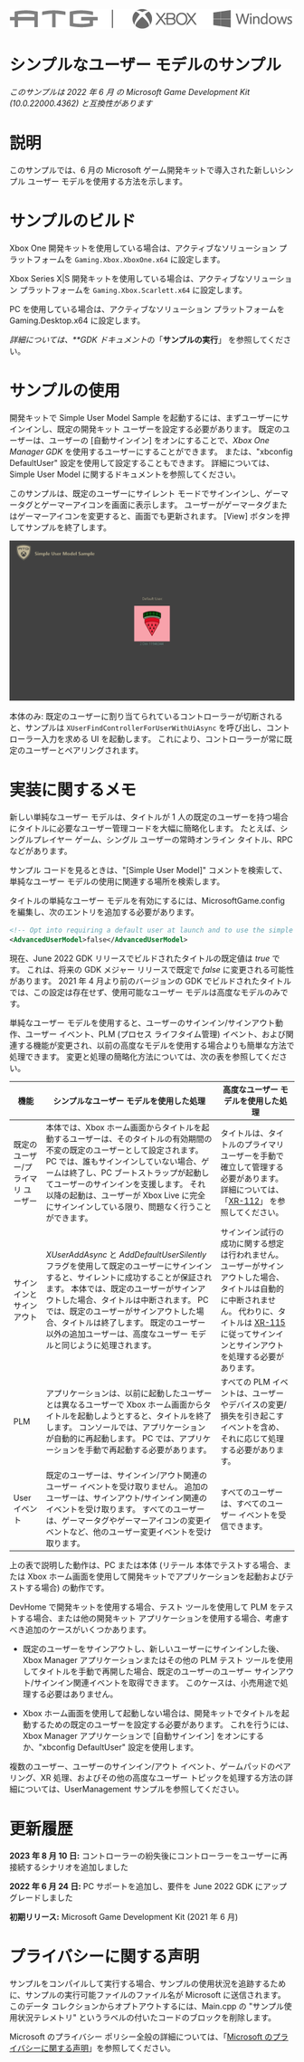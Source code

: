 ![](./media/image1.png)

# シンプルなユーザー モデルのサンプル

*このサンプルは 2022 年 6 月 の Microsoft Game Development Kit (10.0.22000.4362) と互換性があります*

# 説明

このサンプルでは、6 月の Microsoft ゲーム開発キットで導入された新しいシンプル ユーザー モデルを使用する方法を示します。

# サンプルのビルド

Xbox One 開発キットを使用している場合は、アクティブなソリューション プラットフォームを `Gaming.Xbox.XboxOne.x64` に設定します。

Xbox Series X|S 開発キットを使用している場合は、アクティブなソリューション プラットフォームを `Gaming.Xbox.Scarlett.x64` に設定します。

PC を使用している場合は、アクティブなソリューション プラットフォームを Gaming.Desktop.x64 に設定します。

*詳細については、**GDK ドキュメント*の「__サンプルの実行__」 を参照してください。

# サンプルの使用

開発キットで Simple User Model Sample を起動するには、まずユーザーにサインインし、既定の開発キット ユーザーを設定する必要があります。 既定のユーザーは、ユーザーの [自動サインイン] をオンにすることで、*Xbox One Manager GDK* を使用するユーザーにすることができます。 または、"xbconfig DefaultUser" 設定を使用して設定することもできます。 詳細については、Simple User Model に関するドキュメントを参照してください。

このサンプルは、既定のユーザーにサイレント モードでサインインし、ゲーマータグとゲーマーアイコンを画面に表示します。 ユーザーがゲーマータグまたはゲーマーアイコンを変更すると、画面でも更新されます。 \[View\] ボタンを押してサンプルを終了します。

![グラフィカル ユーザー インターフェイス、アプリケーション、自動生成された説明](./media/image3.png)

本体のみ: 既定のユーザーに割り当てられているコントローラーが切断されると、サンプルは `XUserFindControllerForUserWithUiAsync` を呼び出し、コントローラー入力を求める UI を起動します。 これにより、コントローラーが常に既定のユーザーとペアリングされます。

# 実装に関するメモ

新しい単純なユーザー モデルは、タイトルが 1 人の既定のユーザーを持つ場合にタイトルに必要なユーザー管理コードを大幅に簡略化します。 たとえば、シングルプレイヤー ゲーム、シングル ユーザーの常時オンライン タイトル、RPC などがあります。

サンプル コードを見るときは、"\[Simple User Model\]" コメントを検索して、単純なユーザー モデルの使用に関連する場所を検索します。

タイトルの単純なユーザー モデルを有効にするには、MicrosoftGame.config を編集し、次のエントリを追加する必要があります。

```xml
<!-- Opt into requiring a default user at launch and to use the simple user model. -->
<AdvancedUserModel>false</AdvancedUserModel>
```


現在、June 2022 GDK リリースでビルドされたタイトルの既定値は *true* です。 これは、将来の GDK メジャー リリースで既定で *false* に変更される可能性があります。 2021 年 4 月より前のバージョンの GDK でビルドされたタイトルでは、この設定は存在せず、使用可能なユーザー モデルは高度なモデルのみです。

単純なユーザー モデルを使用すると、ユーザーのサインイン/サインアウト動作、ユーザー イベント、PLM (プロセス ライフタイム管理) イベント、および関連する機能が変更され、以前の高度なモデルを使用する場合よりも簡単な方法で処理できます。 変更と処理の簡略化方法については、次の表を参照してください。

| 機能 | シンプルなユーザー モデルを使用した処理 | 高度なユーザー モデルを使用した処理 |
|---|---|---|
| 既定のユーザー/プライマリ ユーザー | 本体では、Xbox ホーム画面からタイトルを起動するユーザーは、そのタイトルの有効期間の不変の既定のユーザーとして設定されます。 PC では、誰もサインインしていない場合、ゲームは終了し、PC ブートストラップが起動してユーザーのサインインを支援します。 それ以降の起動は、ユーザーが Xbox Live に完全にサインインしている限り、問題なく行うことができます。 | タイトルは、タイトルのプライマリ ユーザーを手動で確立して管理する必要があります。 詳細については、「[XR-112](https://developer.microsoft.com/en-us/games/xbox/partner/xr112)」 を参照してください。 |
| サインインとサインアウト | *XUserAddAsync* と *AddDefaultUserSilently* フラグを使用して既定のユーザーにサインインすると、サイレントに成功することが保証されます。 本体では、既定のユーザーがサインアウトした場合、タイトルは中断されます。 PC では、既定のユーザーがサインアウトした場合、タイトルは終了します。 既定のユーザー以外の追加ユーザーは、高度なユーザー モデルと同じように処理されます。 | サインイン試行の成功に関する想定は行われません。 ユーザーがサインアウトした場合、タイトルは自動的に中断されません。 代わりに、タイトルは [XR-115](https://developer.microsoft.com/en-us/games/xbox/partner/xr115) に従ってサインインとサインアウトを処理する必要があります。 |
| PLM | アプリケーションは、以前に起動したユーザーとは異なるユーザーで Xbox ホーム画面からタイトルを起動しようとすると、タイトルを終了します。 コンソールでは、アプリケーションが自動的に再起動します。 PC では、アプリケーションを手動で再起動する必要があります。 | すべての PLM イベントは、ユーザーやデバイスの変更/損失を引き起こすイベントを含め、それに応じて処理する必要があります。 |
| User イベント | 既定のユーザーは、サインイン/アウト関連のユーザー イベントを受け取りません。 追加のユーザーは、サインアウト/サインイン関連のイベントを受け取ります。 すべてのユーザーは、ゲーマータグやゲーマーアイコンの変更イベントなど、他のユーザー変更イベントを受け取ります。 | すべてのユーザーは、すべてのユーザー イベントを受信できます。 |

上の表で説明した動作は、PC または本体 (リテール 本体でテストする場合、または Xbox ホーム画面を使用して開発キットでアプリケーションを起動およびテストする場合) の動作です。

DevHome で開発キットを使用する場合、テスト ツールを使用して PLM をテストする場合、または他の開発キット アプリケーションを使用する場合、考慮すべき追加のケースがいくつかあります。

- 既定のユーザーをサインアウトし、新しいユーザーにサインインした後、Xbox Manager アプリケーションまたはその他の PLM テスト ツールを使用してタイトルを手動で再開した場合、既定のユーザーのユーザー サインアウト/サインイン関連イベントを取得できます。 このケースは、小売用途で処理する必要はありません。

- Xbox ホーム画面を使用して起動しない場合は、開発キットでタイトルを起動するための既定のユーザーを設定する必要があります。 これを行うには、Xbox Manager アプリケーションで [自動サインイン] をオンにするか、"xbconfig DefaultUser" 設定を使用します。

複数のユーザー、ユーザーのサインイン/アウト イベント、ゲームパッドのペアリング、XR 処理、およびその他の高度なユーザー トピックを処理する方法の詳細については、UserManagement サンプルを参照してください。

# 更新履歴

**2023 年 8 月 10 日:** コントローラーの紛失後にコントローラーをユーザーに再接続するシナリオを追加しました

**2022 年 6 月 24 日:** PC サポートを追加し、要件を June 2022 GDK にアップグレードしました

**初期リリース:** Microsoft Game Development Kit (2021 年 6 月)

# プライバシーに関する声明

サンプルをコンパイルして実行する場合、サンプルの使用状況を追跡するために、サンプルの実行可能ファイルのファイル名が Microsoft に送信されます。 このデータ コレクションからオプトアウトするには、Main.cpp の "サンプル使用状況テレメトリ" というラベルの付いたコードのブロックを削除します。

Microsoft のプライバシー ポリシー全般の詳細については、「[Microsoft のプライバシーに関する声明](https://privacy.microsoft.com/en-us/privacystatement/)」を参照してください。


